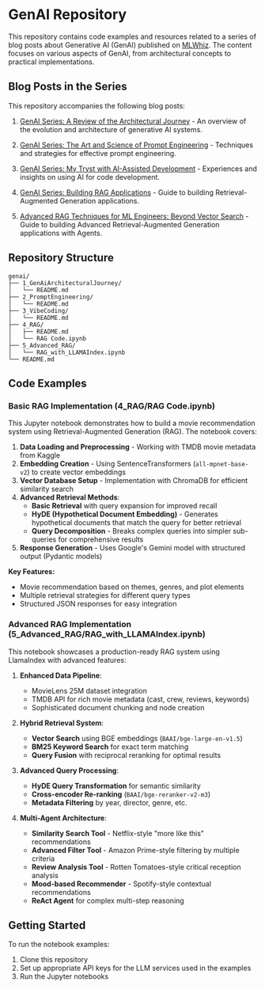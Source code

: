 # GenAI Repository

This repository contains code examples and resources related to a series of blog posts about Generative AI (GenAI) published on [MLWhiz](https://www.mlwhiz.com/). The content focuses on various aspects of GenAI, from architectural concepts to practical implementations.

## Blog Posts in the Series

This repository accompanies the following blog posts:

1. [GenAI Series: A Review of the Architectural Journey](https://www.mlwhiz.com/p/genai-series-a-review-of-the-architectural) - An overview of the evolution and architecture of generative AI systems.

2. [GenAI Series: The Art and Science of Prompt Engineering](https://www.mlwhiz.com/p/genai-series-the-art-and-science) - Techniques and strategies for effective prompt engineering.

3. [GenAI Series: My Tryst with AI-Assisted Development](https://www.mlwhiz.com/p/genai-series-my-tryst-with-ai-assisted) - Experiences and insights on using AI for code development.

4. [GenAI Series: Building RAG Applications](https://www.mlwhiz.com/p/genai-series-building-rag-applications) - Guide to building Retrieval-Augmented Generation applications.

5. [Advanced RAG Techniques for ML Engineers: Beyond Vector Search](https://open.substack.com/pub/mlwhiz/p/genai-series-beyond-basic-rag-building) - Guide to building Advanced Retrieval-Augmented Generation applications with Agents.

## Repository Structure

```
genai/
├── 1_GenAiArchitecturalJourney/
│   └── README.md
├── 2_PromptEngineering/
│   └── README.md
├── 3_VibeCoding/
│   └── README.md
├── 4_RAG/
│   ├── README.md
│   └── RAG Code.ipynb
├── 5_Advanced_RAG/
│   └── RAG_with_LLAMAIndex.ipynb
└── README.md
```

## Code Examples

### Basic RAG Implementation (4_RAG/RAG Code.ipynb)

This Jupyter notebook demonstrates how to build a movie recommendation system using Retrieval-Augmented Generation (RAG). The notebook covers:

1. **Data Loading and Preprocessing** - Working with TMDB movie metadata from Kaggle
2. **Embedding Creation** - Using SentenceTransformers (`all-mpnet-base-v2`) to create vector embeddings
3. **Vector Database Setup** - Implementation with ChromaDB for efficient similarity search
4. **Advanced Retrieval Methods**:
   - **Basic Retrieval** with query expansion for improved recall
   - **HyDE (Hypothetical Document Embedding)** - Generates hypothetical documents that match the query for better retrieval
   - **Query Decomposition** - Breaks complex queries into simpler sub-queries for comprehensive results
5. **Response Generation** - Uses Google's Gemini model with structured output (Pydantic models)

**Key Features:**
- Movie recommendation based on themes, genres, and plot elements
- Multiple retrieval strategies for different query types
- Structured JSON responses for easy integration

### Advanced RAG Implementation (5_Advanced_RAG/RAG_with_LLAMAIndex.ipynb)

This notebook showcases a production-ready RAG system using LlamaIndex with advanced features:

1. **Enhanced Data Pipeline**:
   - MovieLens 25M dataset integration
   - TMDB API for rich movie metadata (cast, crew, reviews, keywords)
   - Sophisticated document chunking and node creation

2. **Hybrid Retrieval System**:
   - **Vector Search** using BGE embeddings (`BAAI/bge-large-en-v1.5`)
   - **BM25 Keyword Search** for exact term matching
   - **Query Fusion** with reciprocal reranking for optimal results

3. **Advanced Query Processing**:
   - **HyDE Query Transformation** for semantic similarity
   - **Cross-encoder Re-ranking** (`BAAI/bge-reranker-v2-m3`)
   - **Metadata Filtering** by year, director, genre, etc.

4. **Multi-Agent Architecture**:
   - **Similarity Search Tool** - Netflix-style "more like this" recommendations
   - **Advanced Filter Tool** - Amazon Prime-style filtering by multiple criteria
   - **Review Analysis Tool** - Rotten Tomatoes-style critical reception analysis
   - **Mood-based Recommender** - Spotify-style contextual recommendations
   - **ReAct Agent** for complex multi-step reasoning

## Getting Started

To run the notebook examples:

1. Clone this repository
2. Set up appropriate API keys for the LLM services used in the examples
3. Run the Jupyter notebooks